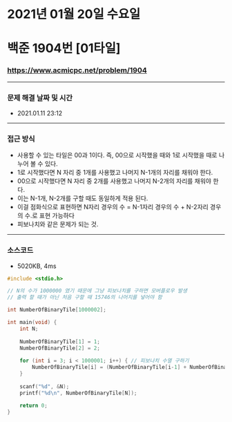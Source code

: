 
# 2021년 01월 20일 수요일
# 백준 1904번 [01타일]
### https://www.acmicpc.net/problem/1904

---

### 문제 해결 날짜 및 시간
- 2021.01.11 23:12

---

### 접근 방식
- 사용할 수 있는 타일은 00과 1이다. 즉, 00으로 시작했을 때와 1로 시작했을 때로 나누어 볼 수 있다.
- 1로 시작했다면 N 자리 중 1개를 사용했고 나머지 N-1개의 자리를 채워야 한다.
- 00으로 시작했다면 N 자리 중 2개를 사용했고 나머지 N-2개의 자리를 채워야 한다.
- 이는 N-1개, N-2개를 구할 때도 동일하게 적용 된다.
- 이걸 점화식으로 표현하면 N자리 경우의 수 = N-1자리 경우의 수 + N-2자리 경우의 수.로 표현 가능하다
- 피보나치와 같은 문제가 되는 것.

---

### 소스코드
- 5020KB, 4ms
```C
#include <stdio.h>

// N의 수가 1000000 였기 때문에 그냥 피보나치를 구하면 모버플로우 발생
// 출력 할 때가 아닌 처음 구할 때 15746의 나머지를 넣어야 함

int NumberOfBinaryTile[1000002];

int main(void) {
	int N;
	
	NumberOfBinaryTile[1] = 1;
	NumberOfBinaryTile[2] = 2;
	
	for (int i = 3; i < 1000001; i++) { // 피보나치 수열 구하기 
		NumberOfBinaryTile[i] = (NumberOfBinaryTile[i-1] + NumberOfBinaryTile[i-2])%15746;
	}
	
	scanf("%d", &N);
	printf("%d\n", NumberOfBinaryTile[N]);
	
	return 0;
}
```
